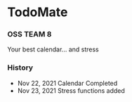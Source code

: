 TodoMate
===
### OSS TEAM 8

Your best calendar... and stress

### History

- Nov 22, 2021 Calendar Completed
- Nov 23, 2021 Stress functions added
